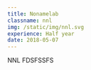```yaml
---
title: Nonamelab
classname: nnl
img: /static/img/nnl.svg
experience: Half year
date: 2018-05-07
---
```

NNL FDSFSSFS
